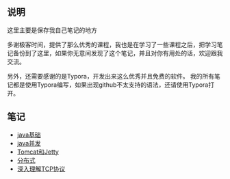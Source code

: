 ## 说明

这里主要是保存我自己笔记的地方

多谢极客时间，提供了那么优秀的课程，我也是在学习了一些课程之后，把学习笔记备份到了这里，如果你无意间发现了这个笔记，并且对你有用处的话，欢迎跟我交流。

另外，还需要感谢的是Typora，开发出来这么优秀并且免费的软件。
我的所有笔记都是使用Typora编写，如果出现github不太支持的语法，还请使用Typora打开。

## 笔记

* [java基础](./notes/Java基础.md)
* [java并发](./notes/java并发.md)
* [Tomcat和Jetty](./notes/Tomcat_jetty.md)
* [分布式](./notes/分布式.md)
* [深入理解TCP协议](./notes/深入理解TCP协议.md)

